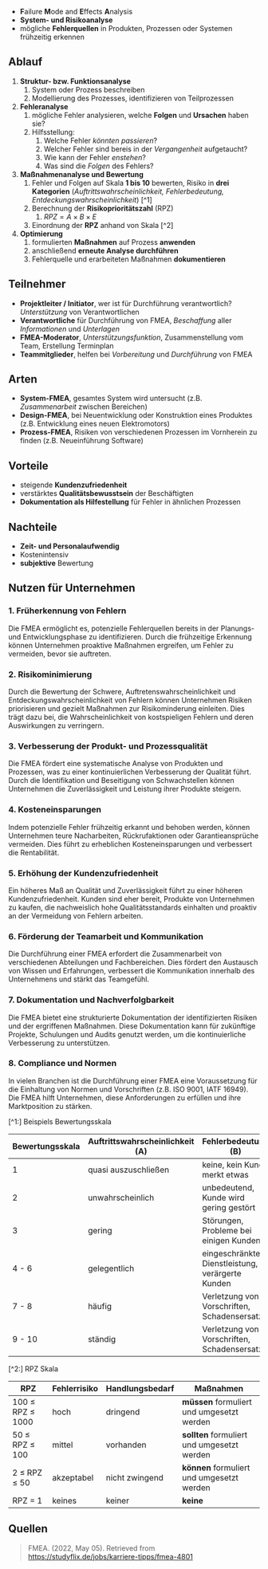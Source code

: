 - **F**ailure **M**ode and **E**ffects **A**nalysis
- **System- und Risikoanalyse**
- mögliche **Fehlerquellen** in Produkten, Prozessen oder Systemen frühzeitig erkennen

## Ablauf
1. **Struktur- bzw. Funktionsanalyse**
	1. System oder Prozess beschreiben
	2. Modellierung des Prozesses, identifizieren von Teilprozessen
2. **Fehleranalyse**
	1. mögliche Fehler analysieren, welche **Folgen** und **Ursachen** haben sie?
	2. Hilfsstellung: 
		1. Welche Fehler *könnten passieren*?
		2. Welcher Fehler sind bereis in der *Vergangenheit* aufgetaucht?
		3. Wie kann der Fehler *enstehen*?
		4. Was sind die *Folgen* des Fehlers?
3. **Maßnahmenanalyse und Bewertung**
	1. Fehler und Folgen auf Skala **1 bis 10** bewerten, Risiko in **drei Kategorien** (*Auftrittswahrscheinlichkeit, Fehlerbedeutung, Entdeckungswahrscheinlichkeit*) [^1]
	2. Berechnung der **Risikoprioritätszahl** (RPZ)
		1. $RPZ=A \times B \times E$
	3. Einordnung der **RPZ** anhand von Skala [^2] 
4. **Optimierung**
	1. formulierten **Maßnahmen** auf Prozess **anwenden**
	2. anschließend **erneute Analyse durchführen**
	3. Fehlerquelle und erarbeiteten Maßnahmen **dokumentieren**

## Teilnehmer
- **Projektleiter / Initiator**, wer ist für Durchführung verantwortlich? *Unterstützung* von Verantwortlichen
- **Verantwortliche** für Durchführung von FMEA, *Beschaffung* aller *Informationen* und *Unterlagen*
- **FMEA-Moderator**, *Unterstützungsfunktion*, Zusammenstellung vom Team, Erstellung Terminplan
- **Teammitglieder**, helfen bei *Vorbereitung* und *Durchführung* von FMEA

## Arten
- **System-FMEA**, gesamtes System wird untersucht (z.B. *Zusammenarbeit* zwischen Bereichen)
- **Design-FMEA**, bei Neuentwicklung oder Konstruktion eines Produktes (z.B. Entwicklung eines neuen Elektromotors)
- **Prozess-FMEA**, Risiken von verschiedenen Prozessen im Vornherein zu finden (z.B. Neueinführung Software)

## Vorteile
- steigende **Kundenzufriedenheit**
- verstärktes **Qualitätsbewusstsein** der Beschäftigten
- **Dokumentation als Hilfestellung** für Fehler in ähnlichen Prozessen
## Nachteile
- **Zeit- und Personalaufwendig**
- Kostenintensiv
- **subjektive** Bewertung

## Nutzen für Unternehmen
### 1. Früherkennung von Fehlern
Die FMEA ermöglicht es, potenzielle Fehlerquellen bereits in der Planungs- und Entwicklungsphase zu identifizieren. Durch die frühzeitige Erkennung können Unternehmen proaktive Maßnahmen ergreifen, um Fehler zu vermeiden, bevor sie auftreten.
### 2. Risikominimierung
Durch die Bewertung der Schwere, Auftretenswahrscheinlichkeit und Entdeckungswahrscheinlichkeit von Fehlern können Unternehmen Risiken priorisieren und gezielt Maßnahmen zur Risikominderung einleiten. Dies trägt dazu bei, die Wahrscheinlichkeit von kostspieligen Fehlern und deren Auswirkungen zu verringern.
### 3. Verbesserung der Produkt- und Prozessqualität
Die FMEA fördert eine systematische Analyse von Produkten und Prozessen, was zu einer kontinuierlichen Verbesserung der Qualität führt. Durch die Identifikation und Beseitigung von Schwachstellen können Unternehmen die Zuverlässigkeit und Leistung ihrer Produkte steigern.
### 4. Kosteneinsparungen
Indem potenzielle Fehler frühzeitig erkannt und behoben werden, können Unternehmen teure Nacharbeiten, Rückrufaktionen oder Garantieansprüche vermeiden. Dies führt zu erheblichen Kosteneinsparungen und verbessert die Rentabilität.
### 5. Erhöhung der Kundenzufriedenheit
Ein höheres Maß an Qualität und Zuverlässigkeit führt zu einer höheren Kundenzufriedenheit. Kunden sind eher bereit, Produkte von Unternehmen zu kaufen, die nachweislich hohe Qualitätsstandards einhalten und proaktiv an der Vermeidung von Fehlern arbeiten.
### 6. Förderung der Teamarbeit und Kommunikation
Die Durchführung einer FMEA erfordert die Zusammenarbeit von verschiedenen Abteilungen und Fachbereichen. Dies fördert den Austausch von Wissen und Erfahrungen, verbessert die Kommunikation innerhalb des Unternehmens und stärkt das Teamgefühl.
### 7. Dokumentation und Nachverfolgbarkeit
Die FMEA bietet eine strukturierte Dokumentation der identifizierten Risiken und der ergriffenen Maßnahmen. Diese Dokumentation kann für zukünftige Projekte, Schulungen und Audits genutzt werden, um die kontinuierliche Verbesserung zu unterstützen.
### 8. Compliance und Normen
In vielen Branchen ist die Durchführung einer FMEA eine Voraussetzung für die Einhaltung von Normen und Vorschriften (z.B. ISO 9001, IATF 16949). Die FMEA hilft Unternehmen, diese Anforderungen zu erfüllen und ihre Marktposition zu stärken.


[^1:] Beispiels Bewertungsskala

| Bewertungsskala | Auftrittswahrscheinlichkeit (A) | Fehlerbedeutung (B)                              | Entdeckungswahrscheinlichkeit (E)                        |
| --------------- | ------------------------------- | ------------------------------------------------ | -------------------------------------------------------- |
| 1               | quasi auszuschließen            | keine, kein Kunde merkt etwas                    | zwangsläufig, in weiteren Prozessabschnitten             |
| 2               | unwahrscheinlich                | unbedeutend, Kunde wird gering gestört           | hoch                                                     |
| 3               | gering                          | Störungen, Probleme bei einigen Kunden           | nur bei gezielter Prüfung                                |
| 4 - 6           | gelegentlich                    | eingeschränkte Dienstleistung, verärgerte Kunden | keine beim Verkauf, Kunde entdeckt wahrscheinlich Fehler |
| 7 - 8           | häufig                          | Verletzung von Vorschriften, Schadensersatz      | sachverständiger Kunde entdeckt sicher den Fehler        |
| 9 - 10          | ständig                         | Verletzung von Vorschriften, Schadensersatz      | nicht sofort, Entdeckung erst nach mehreren Jahren       |

[^2:] RPZ Skala

| RPZ                        | Fehlerrisiko | Handlungsbedarf | Maßnahmen                                   |
| -------------------------- | ------------ | --------------- | ------------------------------------------- |
| 100 $\leq$ RPZ $\leq$ 1000 | hoch         | dringend        | **müssen** formuliert und umgesetzt werden  |
| 50 $\leq$ RPZ $\leq$ 100   | mittel       | vorhanden       | **sollten** formuliert und umgesetzt werden |
| 2 $\leq$ RPZ $\leq$ 50     | akzeptabel   | nicht zwingend  | **können** formuliert und umgesetzt werden  |
| RPZ $=$ 1                  | keines       | keiner          | **keine**                                   |

## Quellen

> FMEA. (2022, May 05). Retrieved from https://studyflix.de/jobs/karriere-tipps/fmea-4801